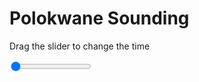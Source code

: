 <h1>Polokwane Sounding</h1>
<p>Drag the slider to change the time</p>

<div class="slidecontainer">
<input oninput='setImage(this)' class="slider" type="range" min="0" max="5" value="0" step="1" />
<img id='img'/>
</div>

<script>
var img = document.getElementById('img');
var img_array = ['/assets/images/skwt/skd_pol_wrfout_d01_2020-06-27_12:00:00.png',
'/assets/images/skwt/skd_pol_wrfout_d01_2020-06-27_18:00:00.png',
'/assets/images/skwt/skd_pol_wrfout_d01_2020-06-28_00:00:00.png',
'/assets/images/skwt/skd_pol_wrfout_d01_2020-06-28_06:00:00.png',
'/assets/images/skwt/skd_pol_wrfout_d01_2020-06-28_12:00:00.png',];
function setImage(obj)
{
        var value = obj.value;
        img.src = img_array[value];

}
</script>
